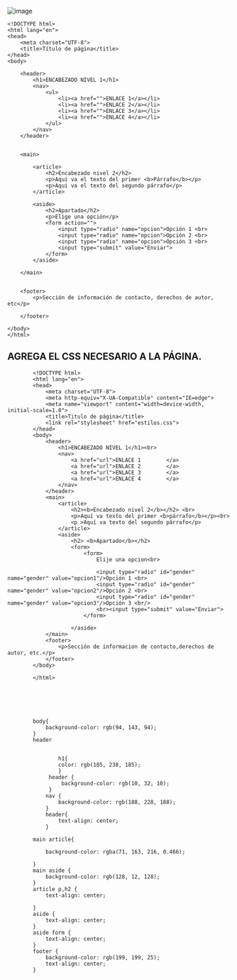 ![image](https://user-images.githubusercontent.com/91554777/165175601-f95d8714-091a-4687-a21b-70a75beae3ea.png)

    <!DOCTYPE html>
    <html lang="en">
    <head>
        <meta charset="UTF-8">
        <title>Título de página</title>
    </head>
    <body>

        <header>
            <h1>ENCABEZADO NIVEL 1</h1>
            <nav>
                <ul>
                    <li><a href="">ENLACE 1</a></li>
                    <li><a href="">ENLACE 2</a></li>
                    <li><a href="">ENLACE 3</a></li>
                    <li><a href="">ENLACE 4</a></li>
                </ul>
            </nav>
        </header>


        <main>

            <article>
                <h2>Encabezado nivel 2</h2>
                <p>Aqui va el texto del primer <b>Párrafo</b></p>
                <p>Aqui va el texto del segundo párrafo</p>
            </article>

            <aside>
                <h2>Apartado</h2>
                <p>Elige una opción</p>
                <form action="">
                    <input type="radio" name="opcion">Opción 1 <br>
                    <input type="radio" name="opcion">Opción 2 <br>
                    <input type="radio" name="opcion">Opción 3 <br>
                    <input type="submit" value="Enviar">
                </form>
            </aside>

        </main>


        <footer>
            <p>Sección de información de contacto, derechos de autor, etc</p>

        </footer>

    </body>
    </html>


## AGREGA EL CSS NECESARIO A LA PÁGINA.


            <!DOCTYPE html>
            <html lang="en">
            <head>
                <meta charset="UTF-8">
                <meta http-equiv="X-UA-Compatible" content="IE=edge">
                <meta name="viewport" content="width=device-width, initial-scale=1.0">
                <title>Titulo de página</title>
                <link rel="stylesheet" href="estilos.css">
            </head>
            <body>
                <header>
                    <h1>ENCABEZADO NIVEL 1</h1><br>
                    <nav>
                        <a href="url">ENLACE 1        </a>
                        <a href="url">ENLACE 2        </a>
                        <a href="url">ENLACE 3        </a>
                        <a href="url">ENLACE 4        </a>
                    </nav>
                </header>
                <main>
                    <article>
                        <h2><b>Encabezado nivel 2</b></h2> <br>
                        <p>Aquí va texto del primer <b>párrafo</b></p><br>
                        <p >Aquí va texto del segundo párrafo</p>
                    </article>
                    <aside>
                        <h2> <b>Apartado</b></h2>
                        <form>
                            <form>
                                Elije una opcion<br>

                                <input type="radio" id="gender" name="gender" value="opcion1"/>Opción 1 <br>
                                <input type="radio" id="gender" name="gender" value="opcion2"/>Opción 2 <br>
                                <input type="radio" id="gender" name="gender" value="opcion3"/>Opción 3 <br/>
                                <br><input type="submit" value="Enviar">
                            </form>

                        </aside>
                </main>
                <footer>
                    <p>Sección de informacion de contacto,derechos de autor, etc.</p>
                </footer>
            </body>

            </html>






            body{
                background-color: rgb(94, 143, 94);
            }
            header 


                    h1{
                    color: rgb(185, 238, 185);
                    }
                 header {
                     background-color: rgb(10, 32, 10);
                 }
                nav {
                    background-color: rgb(188, 228, 188);
                }
                header{
                    text-align: center;
                }

            main article{

                background-color: rgba(71, 163, 216, 0.466);

            }    
            main aside {
                background-color: rgb(128, 12, 128);
            }
            article p,h2 {
                text-align: center;

            }
            aside {
                text-align: center;
            }
            aside form {
                text-align: center;
            }
            footer {
                background-color: rgb(199, 199, 25);
                text-align: center;
            }
